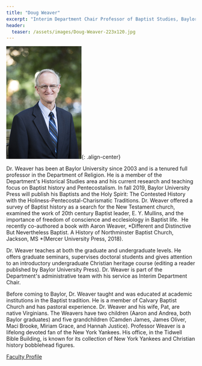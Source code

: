 ```yaml
---
title: "Doug Weaver"
excerpt: "Interim Department Chair Professor of Baptist Studies, Baylor University"
header:
  teaser: /assets/images/Doug-Weaver-223x120.jpg
---
```

![image-center](/assets/images/Doug-Weaver-293016.jpg){: .align-center}

Dr. Weaver has been at Baylor University since 2003 and is a tenured full professor in the Department of Religion. He is a member of the Department's Historical Studies area and his current research and teaching focus on Baptist history and Pentecostalism. In fall 2019, Baylor University Press will publish his Baptists and the Holy Spirit: The Contested History with the Holiness-Pentecostal-Charismatic Traditions. Dr. Weaver offered a survey of Baptist history as a search for the New Testament church, examined the work of 20th century Baptist leader, E. Y. Mullins, and the importance of freedom of conscience and ecclesiology in Baptist life.  He recently co-authored a book with Aaron Weaver, *Different and Distinctive But Nevertheless Baptist. A History of Northminster Baptist Church, Jackson, MS *(Mercer University Press, 2018).

Dr. Weaver teaches at both the graduate and undergraduate levels. He offers graduate seminars, supervises doctoral students and gives attention to an introductory undergraduate Christian heritage course (editing a reader published by Baylor University Press). Dr. Weaver is part of the Department's administrative team with his service as Interim Department Chair.

Before coming to Baylor, Dr. Weaver taught and was educated at academic institutions in the Baptist tradition. He is a member of Calvary Baptist Church and has pastoral experience. Dr. Weaver and his wife, Pat, are native Virginians. The Weavers have two children (Aaron and Andrea, both Baylor graduates) and five grandchildren (Camden James, James Oliver, Maci Brooke, Miriam Grace, and Hannah Justice). Professor Weaver is a lifelong devoted fan of the New York Yankees. His office, in the Tidwell Bible Building, is known for its collection of New York Yankees and Christian history bobblehead figures.

[Faculty Profile](https://www.baylor.edu/religion/index.php?id=931783)